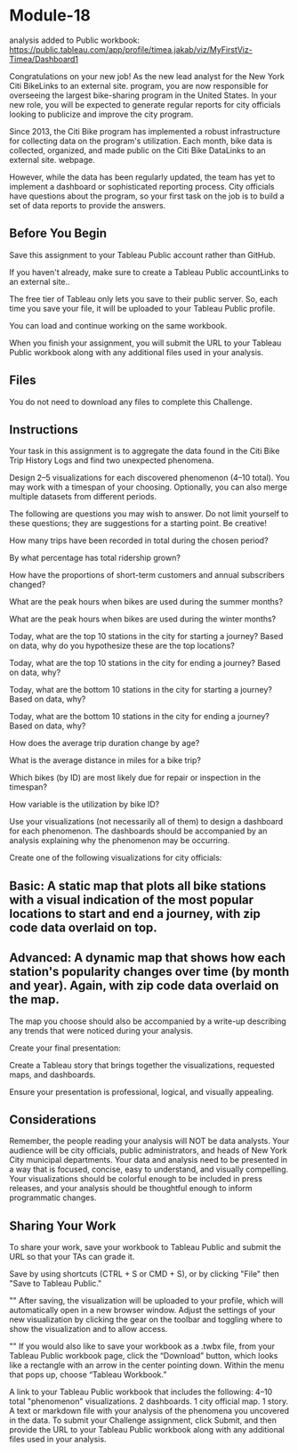 # Module-18

analysis added to Public workbook: https://public.tableau.com/app/profile/timea.jakab/viz/MyFirstViz-Timea/Dashboard1


Congratulations on your new job! As the new lead analyst for the New York Citi BikeLinks to an external site. program, you are now responsible for overseeing the largest bike-sharing program in the United States. In your new role, you will be expected to generate regular reports for city officials looking to publicize and improve the city program.

Since 2013, the Citi Bike program has implemented a robust infrastructure for collecting data on the program's utilization. Each month, bike data is collected, organized, and made public on the Citi Bike DataLinks to an external site. webpage.

However, while the data has been regularly updated, the team has yet to implement a dashboard or sophisticated reporting process. City officials have questions about the program, so your first task on the job is to build a set of data reports to provide the answers.

## Before You Begin
Save this assignment to your Tableau Public account rather than GitHub.

If you haven't already, make sure to create a Tableau Public accountLinks to an external site..

The free tier of Tableau only lets you save to their public server. So, each time you save your file, it will be uploaded to your Tableau Public profile.

You can load and continue working on the same workbook.

When you finish your assignment, you will submit the URL to your Tableau Public workbook along with any additional files used in your analysis.

## Files
You do not need to download any files to complete this Challenge.

## Instructions
Your task in this assignment is to aggregate the data found in the Citi Bike Trip History Logs and find two unexpected phenomena.

Design 2–5 visualizations for each discovered phenomenon (4–10 total). You may work with a timespan of your choosing. Optionally, you can also merge multiple datasets from different periods.

The following are questions you may wish to answer. Do not limit yourself to these questions; they are suggestions for a starting point. Be creative!

How many trips have been recorded in total during the chosen period?

By what percentage has total ridership grown?

How have the proportions of short-term customers and annual subscribers changed?

What are the peak hours when bikes are used during the summer months?

What are the peak hours when bikes are used during the winter months?

Today, what are the top 10 stations in the city for starting a journey? Based on data, why do you hypothesize these are the top locations?

Today, what are the top 10 stations in the city for ending a journey? Based on data, why?

Today, what are the bottom 10 stations in the city for starting a journey? Based on data, why?

Today, what are the bottom 10 stations in the city for ending a journey? Based on data, why?

How does the average trip duration change by age?

What is the average distance in miles for a bike trip?

Which bikes (by ID) are most likely due for repair or inspection in the timespan?

How variable is the utilization by bike ID?

Use your visualizations (not necessarily all of them) to design a dashboard for each phenomenon. The dashboards should be accompanied by an analysis explaining why the phenomenon may be occurring.

Create one of the following visualizations for city officials:

## Basic: A static map that plots all bike stations with a visual indication of the most popular locations to start and end a journey, with zip code data overlaid on top.

## Advanced: A dynamic map that shows how each station's popularity changes over time (by month and year). Again, with zip code data overlaid on the map.

The map you choose should also be accompanied by a write-up describing any trends that were noticed during your analysis.

Create your final presentation:

Create a Tableau story that brings together the visualizations, requested maps, and dashboards.

Ensure your presentation is professional, logical, and visually appealing.

## Considerations
Remember, the people reading your analysis will NOT be data analysts. Your audience will be city officials, public administrators, and heads of New York City municipal departments. Your data and analysis need to be presented in a way that is focused, concise, easy to understand, and visually compelling. Your visualizations should be colorful enough to be included in press releases, and your analysis should be thoughtful enough to inform programmatic changes.

## Sharing Your Work
To share your work, save your workbook to Tableau Public and submit the URL so that your TAs can grade it.

Save by using shortcuts (CTRL + S or CMD + S), or by clicking "File" then "Save to Tableau Public."

""
After saving, the visualization will be uploaded to your profile, which will automatically open in a new browser window. Adjust the settings of your new visualization by clicking the gear on the toolbar and toggling where to show the visualization and to allow access.

""
If you would also like to save your workbook as a .twbx file, from your Tableau Public workbook page, click the “Download” button, which looks like a rectangle with an arrow in the center pointing down. Within the menu that pops up, choose “Tableau Workbook.”


A link to your Tableau Public workbook that includes the following:
4–10 total "phenomenon" visualizations.
2 dashboards.
1 city official map.
1 story.
A text or markdown file with your analysis of the phenomena you uncovered in the data.
To submit your Challenge assignment, click Submit, and then provide the URL to your Tableau Public workbook along with any additional files used in your analysis.

